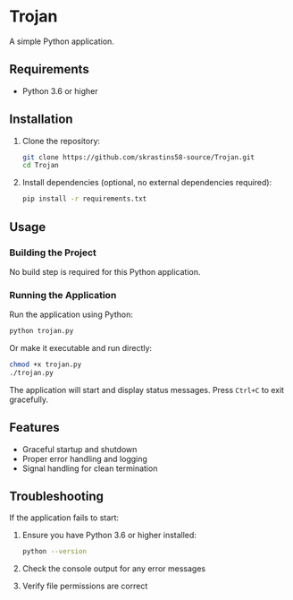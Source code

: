 # Trojan

A simple Python application.

## Requirements

- Python 3.6 or higher

## Installation

1. Clone the repository:
   ```bash
   git clone https://github.com/skrastins58-source/Trojan.git
   cd Trojan
   ```

2. Install dependencies (optional, no external dependencies required):
   ```bash
   pip install -r requirements.txt
   ```

## Usage

### Building the Project

No build step is required for this Python application.

### Running the Application

Run the application using Python:

```bash
python trojan.py
```

Or make it executable and run directly:

```bash
chmod +x trojan.py
./trojan.py
```

The application will start and display status messages. Press `Ctrl+C` to exit gracefully.

## Features

- Graceful startup and shutdown
- Proper error handling and logging
- Signal handling for clean termination

## Troubleshooting

If the application fails to start:

1. Ensure you have Python 3.6 or higher installed:
   ```bash
   python --version
   ```

2. Check the console output for any error messages
3. Verify file permissions are correct